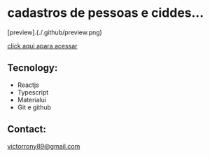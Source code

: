 
# cadastros de pessoas e ciddes...

[preview].(./.github/preview.png)

[click aqui apara acessar](https://victorrony.github.io/materialui-typescript/)

## Tecnology:
- Reactjs
- Typescript
- Materialui
- Git e github


## Contact:
victorrony89@gmail.com

